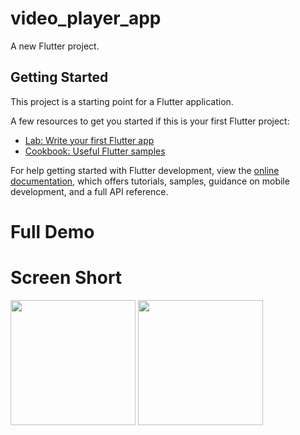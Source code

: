 # video_player_app

A new Flutter project.

## Getting Started

This project is a starting point for a Flutter application.

A few resources to get you started if this is your first Flutter project:

- [Lab: Write your first Flutter app](https://docs.flutter.dev/get-started/codelab)
- [Cookbook: Useful Flutter samples](https://docs.flutter.dev/cookbook)

For help getting started with Flutter development, view the
[online documentation](https://docs.flutter.dev/), which offers tutorials,
samples, guidance on mobile development, and a full API reference.


# Full Demo


# Screen Short
<img src = "https://user-images.githubusercontent.com/114761517/235347069-593cb03f-fd99-4797-8fea-51370cd6be80.png
" width = "200px">     <img src = "https://user-images.githubusercontent.com/114761517/235347088-2c56a940-2172-4c38-ba51-a6f4fff0366c.png" width = "200px">
